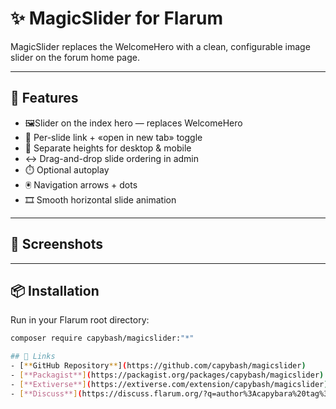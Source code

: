 # ✨ MagicSlider for Flarum
MagicSlider replaces the WelcomeHero with a clean, configurable image slider on the forum home page.

---

## 🚀 Features
- 🖼️Slider on the index hero — replaces WelcomeHero
- 🔗 Per-slide link + «open in new tab» toggle
- 📱 Separate heights for desktop & mobile
- ↔️ Drag-and-drop slide ordering in admin
- ⏱️ Optional autoplay
- 🖲️ Navigation arrows + dots
- 🎞️ Smooth horizontal slide animation

---

## 📸 Screenshots

---

## 📦 Installation
Run in your Flarum root directory:
```bash
composer require capybash/magicslider:"*"

## 🔗 Links
- [**GitHub Repository**](https://github.com/capybash/magicslider)  
- [**Packagist**](https://packagist.org/packages/capybash/magicslider)  
- [**Extiverse**](https://extiverse.com/extension/capybash/magicslider)
- [**Discuss**](https://discuss.flarum.org/?q=author%3Acapybara%20tag%3Aextensions%20)